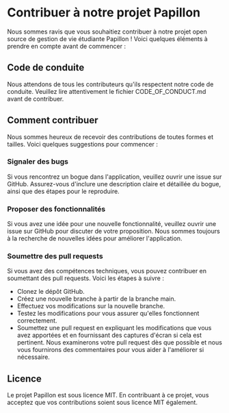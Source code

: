 # Contribuer à notre projet Papillon
Nous sommes ravis que vous souhaitiez contribuer à notre projet open source de gestion de vie étudiante Papillon ! Voici quelques éléments à prendre en compte avant de commencer :

## Code de conduite
Nous attendons de tous les contributeurs qu'ils respectent notre code de conduite. Veuillez lire attentivement le fichier CODE_OF_CONDUCT.md avant de contribuer.

## Comment contribuer
Nous sommes heureux de recevoir des contributions de toutes formes et tailles. Voici quelques suggestions pour commencer :

### Signaler des bugs
Si vous rencontrez un bogue dans l'application, veuillez ouvrir une issue sur GitHub. Assurez-vous d'inclure une description claire et détaillée du bogue, ainsi que des étapes pour le reproduire.

### Proposer des fonctionnalités
Si vous avez une idée pour une nouvelle fonctionnalité, veuillez ouvrir une issue sur GitHub pour discuter de votre proposition. Nous sommes toujours à la recherche de nouvelles idées pour améliorer l'application.

### Soumettre des pull requests
Si vous avez des compétences techniques, vous pouvez contribuer en soumettant des pull requests. Voici les étapes à suivre :

- Clonez le dépôt GitHub.
- Créez une nouvelle branche à partir de la branche main.
- Effectuez vos modifications sur la nouvelle branche.
- Testez les modifications pour vous assurer qu'elles fonctionnent correctement.
- Soumettez une pull request en expliquant les modifications que vous avez apportées et en fournissant des captures d'écran si cela est pertinent.
Nous examinerons votre pull request dès que possible et nous vous fournirons des commentaires pour vous aider à l'améliorer si nécessaire.

## Licence
Le projet Papillon est sous licence MIT. En contribuant à ce projet, vous acceptez que vos contributions soient sous licence MIT également.
